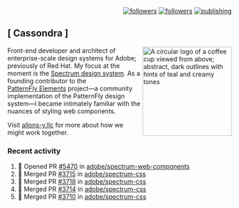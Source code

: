 <p align="right"><a rel="me" href="https://front-end.social/@castastrophe">
    <img alt="followers" title="Follow me on Mastodon" src="https://img.shields.io/mastodon/follow/109297102751309835?domain=https%3A%2F%2Ffront-end.social&label=Follow&logo=mastodon&logoColor=white&style=for-the-badge&labelColor=008080&color=006969"/></a>
  <a href="https://codepen.io/castastrophe/">
    <img alt="followers" title="Follow me on CodePen" src="https://img.shields.io/badge/23-1?color=640464&labelColor=7c007c&style=for-the-badge&logo=codepen&label=Follow"/></a>
<a href="https://castastrophe.medium.com/">
    <img alt="publishing" title="View articles on Medium" src="https://img.shields.io/badge/107-1?color=666&labelColor=444&label=subscribe&logo=medium&logoColor=white&style=for-the-badge"/></a>
</p>

## [&nbsp;Cassondra&nbsp;]

<img align="right" src="https://github-production-user-asset-6210df.s3.amazonaws.com/1840295/253016758-ba468774-1cd3-42c2-8f43-947b5eeb5edf.png" height="200" alt="A circular logo of a coffee cup viewed from above; abstract, dark outlines with hints of teal and creamy tones">

Front-end developer and architect of enterprise-scale design systems for Adobe; previously of Red Hat. My focus at the moment is the [Spectrum design system](https://github.com/adobe/spectrum-css). As a founding contributor to the [PatternFly&nbsp;Elements](https://github.com/patternfly/patternfly-elements) project&mdash;a community implementation of the PatternFly design system&mdash;I became intimately familiar with the nuances of styling web components.

Visit [allons-y.llc](http://allons-y.llc/) for more about how we might work together.

### Recent activity

<!--START_SECTION:activity-->
1. 💪 Opened PR [#5470](https://github.com/adobe/spectrum-web-components/pull/5470) in [adobe/spectrum-web-components](https://github.com/adobe/spectrum-web-components)
2. 🎉 Merged PR [#3715](https://github.com/adobe/spectrum-css/pull/3715) in [adobe/spectrum-css](https://github.com/adobe/spectrum-css)
3. 🎉 Merged PR [#3718](https://github.com/adobe/spectrum-css/pull/3718) in [adobe/spectrum-css](https://github.com/adobe/spectrum-css)
4. 🎉 Merged PR [#3714](https://github.com/adobe/spectrum-css/pull/3714) in [adobe/spectrum-css](https://github.com/adobe/spectrum-css)
5. 🎉 Merged PR [#3710](https://github.com/adobe/spectrum-css/pull/3710) in [adobe/spectrum-css](https://github.com/adobe/spectrum-css)
<!--END_SECTION:activity-->
